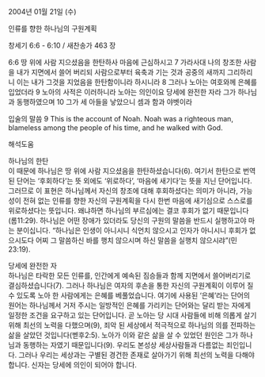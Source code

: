 2004년 01월 21일 (수)

인류를 향한 하나님의 구원계획



창세기 6:6 - 6:10 / 새찬송가 463 장


6:6 땅 위에 사람 지으셨음을 한탄하사 마음에 근심하시고 
7 가라사대 나의 창조한 사람을 내가 지면에서 쓸어 버리되 사람으로부터 육축과 기는 것과 공중의 새까지 그리하리니 이는 내가 그것을 지었음을 한탄함이니라 하시니라 
8 그러나 노아는 여호와께 은혜를 입었더라 
9 노아의 사적은 이러하니라 노아는 의인이요 당세에 완전한 자라 그가 하나님과 동행하였으며 
10 그가 세 아들을 낳았으니 셈과 함과 야벳이라 

입술의 말씀 
9 This is the account of Noah. Noah was a righteous man, blameless among the people of his time, and he walked with God.

해석도움





하나님의 한탄  
이 때문에 하나님은 땅 위에 사람 지으셨음을 한탄하셨습니다(6). 여기서 한탄으로 번역된 단어는 ‘후회하다’는 뜻 외에도 ‘위로하다’, ‘마음에 새기다’는 뜻을 지닌 단어입니다. 그러므로 이 표현은 하나님께서 자신의 창조에 대해 후회하셨다는 의미가 아니라, 가능성이 전혀 없는 인류를 향한 자신의 구원계획을 다시 한번 마음에 새기심으로 스스로를 위로하셨다는 뜻입니다. 왜냐하면 하나님의 부르심에는 결코 후회가 없기 때문입니다(롬11:29). 하나님은 어떤 장애가 있더라도 당신의 구원의 말씀을 반드시 실행하고야 마는 분이십니다. “하나님은 인생이 아니시니 식언치 않으시고 인자가 아니시니 후회가 없으시도다 어찌 그 말씀하신 바를 행치 않으시며 하신 말씀을 실행치 않으시랴”(민23:19).  

당세에 완전한 자  
하나님은 타락한 모든 인류를, 인간에게 예속된 짐승들과 함께 지면에서 쓸어버리기로 결심하셨습니다(7). 그러나 하나님은 여자의 후손을 통한 자신의 구원계획이 이루어 질 수 있도록 노아 한 사람에게는 은혜를 베풀었습니다. 여기에 사용된 ‘은혜’라는 단어의 원어는 하나님께서 거저 주시는 일방적인 은혜를 가리키는 단어와는 달리 받는 자에게 일정한 조건을 요구하고 있는 단어입니다. 곧 노아는 당 시대 사람들에 비해 의롭게 살기 위해 최선의 노력을 다했으며(9), 죄악 된 세상에서 적극적으로 하나님의 의를 전파하는 삶을 살았던 것입니다(벧후2:5). 노아가 이와 같은 삶을 살 수 있었던 원인은 그가 하나님과 동행하는 자였기 때문입니다(9). 우리도 본성상 세상사람들과 다름없는 죄인입니다. 그러나 우리는 세상과는 구별된 경건한 존재로 살아가기 위해 최선의 노력을 다해야 합니다. 신자는 당세에 의인이 되어야 합니다.